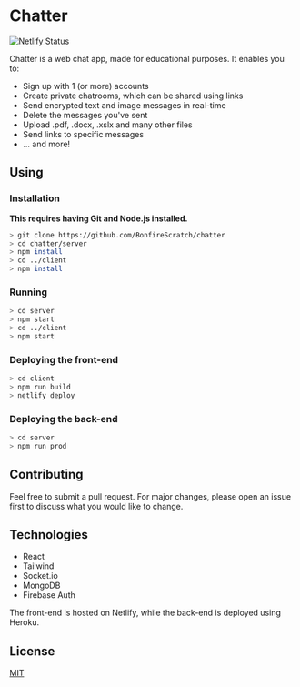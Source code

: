 # Chatter

[![Netlify Status](https://api.netlify.com/api/v1/badges/d7a72f86-60fb-4aad-8c66-45ed01d6edee/deploy-status)](https://app.netlify.com/sites/chatter-js-app/deploys)

Chatter is a web chat app, made for educational purposes. It enables you to:
- Sign up with 1 (or more) accounts
- Create private chatrooms, which can be shared using links
- Send encrypted text and image messages in real-time
- Delete the messages you've sent
- Upload .pdf, .docx, .xslx and many other files
- Send links to specific messages
- ... and more!

## Using
### Installation

**This requires having Git and Node.js installed.**

```bash
> git clone https://github.com/BonfireScratch/chatter
> cd chatter/server
> npm install
> cd ../client
> npm install
```

### Running

```bash
> cd server
> npm start
> cd ../client
> npm start
```

### Deploying the front-end

```bash
> cd client
> npm run build
> netlify deploy
```

### Deploying the back-end

```bash
> cd server
> npm run prod
```

## Contributing
Feel free to submit a pull request. For major changes, please open an issue first to discuss what you would like to change.

## Technologies
- React
- Tailwind
- Socket.io
- MongoDB
- Firebase Auth

The front-end is hosted on Netlify, while the back-end is deployed using Heroku.

## License
[MIT](https://choosealicense.com/licenses/mit/)